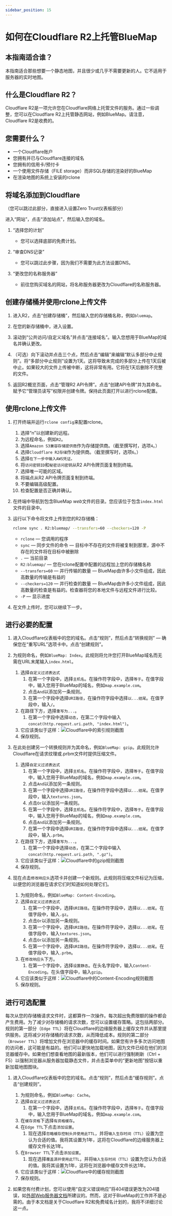 ```yaml
---
sidebar_position: 15
---
```


# 如何在Cloudflare R2上托管BlueMap

## 本指南适合谁？

本指南适合那些想要一个静态地图，并且很少或几乎不需要更新的人。它不适用于服务器的实时地图。

## 什么是Cloudflare R2？

Cloudflare R2是一项允许您在Cloudflare网络上托管文件的服务。通过一些调整，您可以在Cloudflare R2上托管静态网站，例如BlueMap。请注意，Cloudflare R2是收费的。

## 您需要什么？

- 一个Cloudflare账户
- 您拥有并已与Cloudflare连接的域名
- 您拥有的信用卡/预付卡
- 一个使用文件存储（FILE storage）而非SQL存储的渲染好的BlueMap
- 在渲染地图的系统上安装的rclone

## 将域名添加到Cloudflare

（您可以跳过此部分，直接进入设置Zero Trust仪表板部分）

进入“网站”，点击“添加站点”，然后输入您的域名。

1. “选择您的计划”
    - 您可以选择底部的免费计划。

2. “审查DNS记录”
    - 您可以跳过此步骤，因为我们不需要为此方法设置DNS。

3. “更改您的名称服务器”
    - 前往您购买域名的网站，将名称服务器更改为Cloudflare的名称服务器。

## 创建存储桶并使用rclone上传文件

1. 进入R2，点击“创建存储桶”，然后输入您的存储桶名称，例如`bluemap`。

2. 在您的新存储桶中，进入设置。

3. 滚动到“公共访问/自定义域名”并点击“连接域名”。输入您想用于BlueMap的域名并确认更改。

4. （可选）向下滚动并点击三个点，然后点击“编辑”来编辑“默认多部分中止规则”。将“多部分中止规则”设置为1天。这将导致未完成的多部分上传在1天后被中止。如果较大的文件上传被中断，这将非常有用。它将在1天后删除不完整的文件。

5. 返回R2概览页面，点击“管理R2 API令牌”。点击“创建API令牌”并为其命名。赋予它“管理员读写”权限并创建令牌。保持此页面打开以进行rclone配置。

## 使用rclone上传文件

1. 打开终端并运行`rclone config`来配置rclone。
   1. 选择“n”以创建新的远程。
   2. 为远程命名，例如`R2`。
   3. 选择`Amazon S3兼容存储提供商`作为存储提供商。（截至撰写时，选项`4`。）
   4. 选择`Cloudflare R2存储`作为提供商。（截至撰写时，选项`6`。）
   5. 选择`在下一步中输入AWS凭证。`
   6. 将`访问密钥ID`和`秘密访问密钥`从R2 API令牌页面复制到终端。
   7. 选择唯一可能的区域。
   8. 将端点从R2 API令牌页面复制到终端。
   9. 不要编辑高级配置。
   10. 检查配置是否正确并确认。

2. 在终端中导航到包含BlueMap *web*文件的目录。您应该位于包含`index.html`文件的目录中。

3. 运行以下命令将文件上传到您的R2存储桶：
   ```bash
   rclone sync . R2:bluemap/ --transfers=60 --checkers=120 -P
   ```
   - `rclone` — 您调用的程序
   - `sync` — 同步文件的命令 — 目标中不存在的文件将被复制到那里，源中不存在的文件将在目标中被删除
   - `.` — 当前目录
   - `R2:bluemap/` — 您在rclone配置中配置的远程加上您的存储桶名称
   - `--transfers=60` — 并行传输的数量 — BlueMap由许多小文件组成，因此高数量的传输是有益的
   - `--checkers=120` — 并行检查的数量 — BlueMap由许多小文件组成，因此高数量的检查是有益的。检查器将您的本地文件与远程文件进行比较。
   - `-P` — 显示进度

4. 在文件上传时，您可以继续下一步。

## 进行必要的配置

1. 进入Cloudflare仪表板中的您的域名。点击“规则”，然后点击“转换规则” — 确保您在“重写URL”选项卡中。点击“创建规则”。

2. 为规则命名，例如`BlueMap: Index`。此规则将允许您打开BlueMap域名而无需在URL末尾输入`index.html`。
   1. 选择`自定义过滤表达式`
      1. 在第一个字段中，选择`主机名`。在操作符字段中，选择`等于`。在值字段中，输入您用于BlueMap的域名，例如`map.example.com`。
      2. 点击`And`以添加另一条规则。
      3. 在第一个字段中选择`URI路径`，在操作符字段中选择`以...结尾`。在值字段中，输入`/`。
   2. 在路径下方，选择`重写为...`。
      1. 在第一个字段中选择`动态`，在第二个字段中输入`concat(http.request.uri.path, "index.html")`。
   3. 它应该类似于这样：![Cloudflare中的索引规则截图](/bluemap/assets/r2/index_rule.png)
   4. 保存规则。

3. 在此处创建另一个转换规则并为其命名，例如`BlueMap: gzip`。此规则允许Cloudflare在请求纹理或.prbm文件时提供压缩文件。
   1. 选择`自定义过滤表达式`
      1. 在第一个字段中，选择`主机名`。在操作符字段中，选择`等于`。在值字段中，输入您用于BlueMap的域名，例如`map.example.com`。
      2. 点击`And`以添加另一条规则。
      3. 在第一个字段中选择`URI路径`，在操作符字段中选择`以...结尾`。在值字段中，输入`textures.json`。
      4. 点击`Or`以添加另一条规则。
      5. 在第一个字段中，选择`主机名`。在操作符字段中，选择`等于`。在值字段中，输入您用于BlueMap的域名，例如`map.example.com`。
      6. 点击`And`以添加另一条规则。
      7. 在第一个字段中选择`URI路径`，在操作符字段中选择`以...结尾`。在值字段中，输入`.prbm`。
   2. 在路径下方，选择`重写为...`。
      1. 在第一个字段中选择`动态`，在第二个字段中输入`concat(http.request.uri.path, ".gz")`。
   3. 它应该类似于这样：![Cloudflare中的gzip规则截图](/bluemap/assets/r2/gzip_rule.png)
   4. 保存规则。

4. 现在点击`修改响应头`选项卡并创建一个新规则。此规则将压缩文件标记为压缩，以便您的浏览器在请求它们时知道如何处理它们。
   1. 为规则命名，例如`BlueMap: Content-Encoding`。
   2. 选择`自定义过滤表达式`
      1. 在第一个字段中，选择`URI路径`。在操作符字段中，选择`以...结尾`。在值字段中，输入`.gz`。
      2. 点击`Or`以添加另一条规则。
      3. 在第一个字段中，选择`URI路径`。在操作符字段中，选择`以...结尾`。在值字段中，输入`textures.json`。
      4. 点击`Or`以添加另一条规则。
      5. 在第一个字段中，选择`URI路径`。在操作符字段中，选择`以...结尾`。在值字段中，输入`.prbm`。
   3. 在`修改响应头`下方。
      1. 在第一个字段中，选择`设置静态`。在头名字段中，输入`Content-Encoding`。在头值字段中，输入`gzip`。
   4. 它应该类似于这样：![Cloudflare中的Content-Encoding规则截图](/bluemap/assets/r2/encoding_rule.png)
   5. 保存规则。

## 进行可选配置

每次从您的存储桶请求文件时，这都算作一次操作。每次超出免费限额的操作都会产生费用。为了减少对存储桶的请求次数，您可以设置缓存策略。这包括两部分。规则的第一部分（`Edge TTL`）将在Cloudflare的边缘服务器上缓存文件并从那里提供服务。这将减少对存储桶的请求次数，从而降低成本。规则的第二部分（`Browser TTL`）将增加文件在浏览器中的缓存时间。如果您有许多多次访问地图的访问者，这可能是有益的。他们可以更快地加载地图，因为文件已经在他们的浏览器缓存中。如果他们想查看地图的最新版本，他们可以进行强制刷新（Ctrl + F5）以强制浏览器从服务器加载静态文件，并点击菜单中的“更新地图”按钮以重新加载地图图块。

1. 进入Cloudflare仪表板中的您的域名。点击“规则”，然后点击“缓存规则”。点击“创建规则”。
    1. 为规则命名，例如`BlueMap: Cache`。
    2. 选择`自定义过滤表达式`
        1. 在第一个字段中，选择`主机名`。在操作符字段中，选择`等于`。在值字段中，输入您用于BlueMap的域名，例如`map.example.com`。
    3. 在`缓存资格`下选择`有资格缓存`。
    4. 在`Edge TTL`下点击`添加设置`。
        1. 现在选择`忽略缓存控制头并使用此TTL`，并将`输入生存时间（TTL）`设置为您认为合适的值。我将其设置为1年，这将在Cloudflare的边缘服务器上缓存文件长达1年。
    5. 在`Browser TTL`下点击`添加设置`。
        1. 现在选择`覆盖源并使用此TTL`，并将`输入生存时间（TTL）`设置为您认为合适的值。我将其设置为1年，这将在浏览器中缓存文件长达1年。
    6. 它应该类似于这样：![Cloudflare中的缓存规则截图](/bluemap/assets/r2/cache_rule.png)
    7. 保存规则。

2. 如果您有付费计划，您可以使用“自定义错误响应”将404错误更改为204错误，如[外部Web服务器文档](/bluemap/wiki/webserver/ExternalWebserversFile)所建议的。然而，这对于BlueMap的工作并不是必需的。由于本文档是关于Cloudflare R2和免费域名计划的，我将不详细讨论这一点。